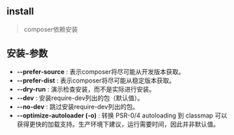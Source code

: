 ## install

> composer依赖安装

## 安装-参数

- __--prefer-source__ : 表示composer将尽可能从开发版本获取。
- __--prefer-dist__ : 表示composer将尽可能从稳定版本获取。
- __--dry-run__ : 演示检查安装，而不是实际进行安装。
- __--dev__ : 安装require-dev列出的包（默认值）。
- __--no-dev__ : 跳过安装require-dev列出的包。
- __--optimize-autoloader (-o)__ : 转换 PSR-0/4 autoloading 到 classmap 可以获得更快的加载支持。生产环境下建议，运行需要时间，因此并非默认值。
